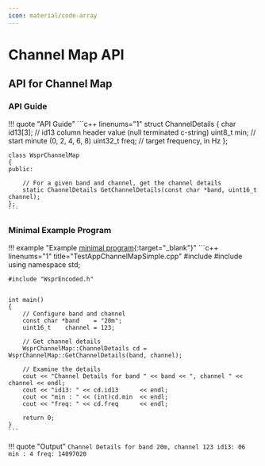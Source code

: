```yaml
---
icon: material/code-array
---
```


# Channel Map API

## API for Channel Map

### API Guide

!!! quote "API Guide"
    ```c++ linenums="1"
    struct ChannelDetails
    {
        char     id13[3];   // id13 column header value (null terminated c-string)
        uint8_t  min;       // start minute (0, 2, 4, 6, 8)
        uint32_t freq;      // target frequency, in Hz
    };

    class WsprChannelMap
    {
    public:

        // For a given band and channel, get the channel details
        static ChannelDetails GetChannelDetails(const char *band, uint16_t channel);
    };
    ```

### Minimal Example Program

!!! example "Example [minimal program](https://github.com/traquito/WsprEncoded/blob/main/test/app/TestAppChannelMapSimple.cpp){:target="_blank"}"
    ```c++ linenums="1" title="TestAppChannelMapSimple.cpp"
    #include <cstdint>
    #include <iostream>
    using namespace std;

    #include "WsprEncoded.h"


    int main()
    {
        // Configure band and channel
        const char *band    = "20m";
        uint16_t    channel = 123;

        // Get channel details
        WsprChannelMap::ChannelDetails cd = WsprChannelMap::GetChannelDetails(band, channel);

        // Examine the details
        cout << "Channel Details for band " << band << ", channel " << channel << endl;
        cout << "id13: " << cd.id13      << endl;
        cout << "min : " << (int)cd.min  << endl;
        cout << "freq: " << cd.freq      << endl;

        return 0;
    }
    ```

!!! quote "Output"
    ```
    Channel Details for band 20m, channel 123
    id13: 06
    min : 4
    freq: 14097020
    ```

